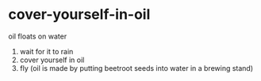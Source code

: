 # cover-yourself-in-oil
oil floats on water
1) wait for it to rain
2) cover yourself in oil
3) fly
(oil is made by putting beetroot seeds into water in a brewing stand)
